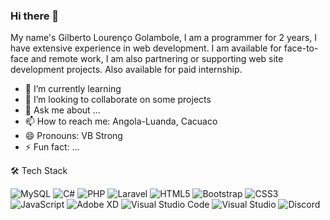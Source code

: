 ### Hi there 👋

<!--
**valentimBeibyVB/valentimBeibyVB** is a ✨ _special_ ✨ repository because its `README.md` (this file) appears on your GitHub profile.
-->
My name's Gilberto Lourenço Golambole, I am a programmer for 2 years, I have extensive experience in web development. I am available for face-to-face and remote work, I am also partnering or supporting web site development projects. Also available for paid internship.

- 🌱 I’m currently learning
- 👯 I’m looking to collaborate on some projects
- 💬 Ask me about ...
- 📫 How to reach me: Angola-Luanda, Cacuaco
- 😄 Pronouns: VB Strong
- ⚡ Fun fact: ...

🛠  Tech Stack

![MySQL](https://img.shields.io/badge/mysql-%2300f.svg?style=for-the-badge&logo=mysql&logoColor=white)
![C#](https://img.shields.io/badge/c%23-%23239120.svg?style=for-the-badge&logo=c-sharp&logoColor=white)
![PHP](https://img.shields.io/badge/php-%23777BB4.svg?style=for-the-badge&logo=php&logoColor=white)
![Laravel](https://img.shields.io/badge/laravel-%23FF2D20.svg?style=for-the-badge&logo=laravel&logoColor=white)
![HTML5](https://img.shields.io/badge/html5-%23E34F26.svg?style=for-the-badge&logo=html5&logoColor=white)
![Bootstrap](https://img.shields.io/badge/bootstrap-%23563D7C.svg?style=for-the-badge&logo=bootstrap&logoColor=white)
![CSS3](https://img.shields.io/badge/css3-%231572B6.svg?style=for-the-badge&logo=css3&logoColor=white)
![JavaScript](https://img.shields.io/badge/javascript-%23323330.svg?style=for-the-badge&logo=javascript&logoColor=%23F7DF1E)
![Adobe XD](https://img.shields.io/badge/Adobe%20XD-470137?style=for-the-badge&logo=Adobe%20XD&logoColor=#FF61F6)
![Visual Studio Code](https://img.shields.io/badge/Visual%20Studio%20Code-0078d7.svg?style=for-the-badge&logo=visual-studio-code&logoColor=white)
![Visual Studio](https://img.shields.io/badge/Visual%20Studio-5C2D91.svg?style=for-the-badge&logo=visual-studio&logoColor=white)
![Discord](https://img.shields.io/badge/Discord-%235865F2.svg?style=for-the-badge&logo=discord&logoColor=white)
